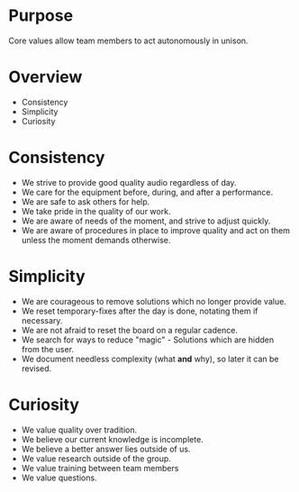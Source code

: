 # Purpose

Core values allow team members to act autonomously in unison.

# Overview

- Consistency
- Simplicity
- Curiosity

# Consistency

- We strive to provide good quality audio regardless of day.
- We care for the equipment before, during, and after a performance.
- We are safe to ask others for help.
- We take pride in the quality of our work.
- We are aware of needs of the moment, and strive to adjust quickly.
- We are aware of procedures in place to improve quality and act on them unless the moment demands otherwise.

# Simplicity

- We are courageous to remove solutions which no longer provide value.
- We reset temporary-fixes after the day is done, notating them if necessary.
- We are not afraid to reset the board on a regular cadence.
- We search for ways to reduce "magic" - Solutions which are hidden from the user.
- We document needless complexity (what **and** why), so later it can be revised.

# Curiosity

- We value quality over tradition.
- We believe our current knowledge is incomplete.
- We believe a better answer lies outside of us.
- We value research outside of the group.
- We value training between team members
- We value questions.
